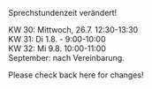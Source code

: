 <span class ="attention">Sprechstundenzeit verändert!</span>

KW 30: Mittwoch, 26.7. 12:30-13:30<br />
KW 31: Di 1.8. - 9:00-10:00 <br />
KW 32: Mi 9.8.  10:00-11:00<br />
September: nach Vereinbarung.

Please check back here for changes!
